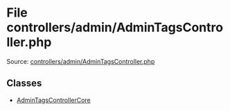 File controllers/admin/AdminTagsController.php
=========

Source: [controllers/admin/AdminTagsController.php](https://github.com/PrestaShop/PrestaShop/blob/1.6.1.2/controllers/admin/AdminTagsController.php)


Classes
-------

* [AdminTagsControllerCore](class.AdminTagsControllerCore.md)

